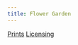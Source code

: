 ```yaml
---
title: Flower Garden
---
```

[Prints](https://pixels.com/featured/flower-garden-brady-lane.html)
[Licensing](https://licensing.pixels.com/featured/flower-garden-brady-lane.html)